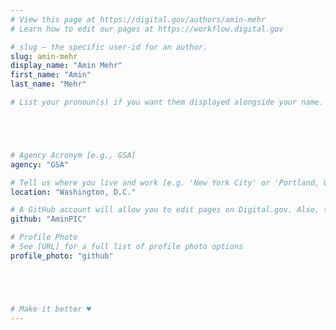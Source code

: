 ```yaml
---
# View this page at https://digital.gov/authors/amin-mehr
# Learn how to edit our pages at https://workflow.digital.gov

# slug — the specific user-id for an author.
slug: amin-mehr
display_name: "Amin Mehr"
first_name: "Amin"
last_name: "Mehr"

# List your pronoun(s) if you want them displayed alongside your name. If blank, we'll use just your name. Learn more http://mypronouns.org





# Agency Acronym [e.g., GSA]
agency: "GSA"

# Tell us where you live and work [e.g. 'New York City' or 'Portland, OR']
location: "Washington, D.C."

# A GitHub account will allow you to edit pages on Digital.gov. Also, the image used in your GitHub account can be used to populate your digital.gov profile photo. Learn more about getting a Github account at [URL]
github: "AminPIC"

# Profile Photo
# See [URL] for a full list of profile photo options
profile_photo: "github"





# Make it better ♥
---
```

